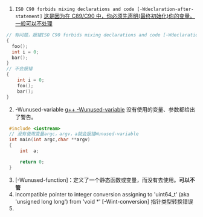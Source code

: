 1. `ISO C90 forbids mixing declarations and code [-Wdeclaration-after-statement]`
  [这是因为在 C89/C90 中，你必须先声明(最终初始化)你的变量。  一般可以不处理](https://stackoverflow.com/questions/42262965/warning-iso-c90-forbids-mixing-declarations-and-code-wdeclaration-after-state)
  ```c
  // 有问题，报错ISO C90 forbids mixing declarations and code [-Wdeclaration-after-statement]
  {
    foo();
    int i = 0;
    bar();
  }
  // 不会报错
  {
      int i = 0;
      foo();
      bar();
  }
  ```

2. -Wunused-variable
 [g++ -Wunused-variable](https://stackoverflow.com/questions/19750690/wunused-variable-compiler-says-error)  没有使用的变量、参数都给出了警告。
 ```c++
  #include <iostream>
  // 没有使用变量argc，argv，a就会报错Wunused-variable
  int main(int argc,char **argv)
  { 
      int  a;

      return 0;
  }
```
3. [-Wunused-function]：定义了一个静态函数或变量，而没有去使用。**可以不管**
4. incompatible pointer to integer conversion assigning to 'uint64_t' (aka 'unsigned long long') from 'void *' [-Wint-conversion]
指针类型转换错误
5.  
